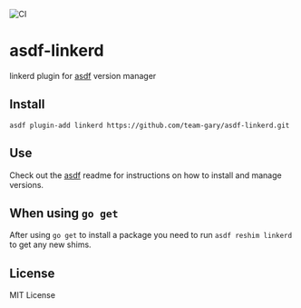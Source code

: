 ![CI](https://github.com/team-gary/asdf-linkerd/workflows/CI/badge.svg)

# asdf-linkerd
linkerd plugin for [asdf](https://github.com/asdf-vm/asdf) version manager

## Install

```
asdf plugin-add linkerd https://github.com/team-gary/asdf-linkerd.git
```

## Use

Check out the [asdf](https://github.com/asdf-vm/asdf) readme for instructions on how to install and manage versions.

## When using `go get`

After using `go get` to install a package you need to run `asdf reshim linkerd` to get any new shims.

## License
MIT License
